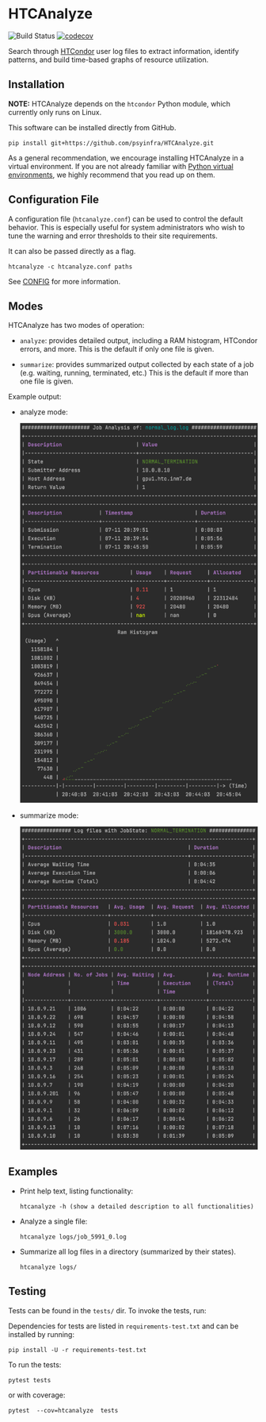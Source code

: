 # HTCAnalyze

![Build Status](https://github.com/psyinfra/HTCAnalyze/actions/workflows/tests.yml/badge.svg)
[![codecov](https://codecov.io/gh/psyinfra/HTCAnalyze/branch/master/graph/badge.svg)](https://codecov.io/gh/psyinfra/HTCAnalyze)

Search through [HTCondor](https://research.cs.wisc.edu/htcondor/) user log files
to extract information, identify patterns, and build time-based graphs of
resource utilization.

## Installation

**NOTE:** HTCAnalyze depends on the `htcondor` Python module, which currently
only runs on Linux.

This software can be installed directly from GitHub.
```
pip install git+https://github.com/psyinfra/HTCAnalyze.git
```

As a general recommendation, we encourage installing HTCAnalyze in a virtual
environment. If you are not already familiar with
[Python virtual environments](https://packaging.python.org/guides/installing-using-pip-and-virtual-environments/),
we highly recommend that you read up on them.

## Configuration File

A configuration file (`htcanalyze.conf`) can be used to control the default
behavior. This is especially useful for system administrators who wish to tune
the warning and error thresholds to their site requirements.

It can also be passed directly as a flag.
```
htcanalyze -c htcanalyze.conf paths
```

See [CONFIG](https://github.com/psyinfra/HTCAnalyze/blob/master/config/README.md)
for more information.

## Modes

HTCAnalyze has two modes of operation:


- `analyze`: provides detailed output, including a RAM
  histogram, HTCondor errors, and more.
  This is the default if only one file is given.

- `summarize`: provides summarized output collected by each state of a job
  (e.g. waiting, running, terminated, etc.)
  This is the default if more than one file is given.

Example output:

- analyze mode:

  ![Example](https://github.com/psyinfra/HTCAnalyze/blob/master/examples/example_analyze_mode.png)

- summarize mode:

  ![Example](https://github.com/psyinfra/HTCAnalyze/blob/master/examples/example_summary_mode.png)


## Examples

- Print help text, listing functionality:
  ```
  htcanalyze -h (show a detailed description to all functionalities)
  ```
- Analyze a single file:
  ```
  htcanalyze logs/job_5991_0.log
  ```
- Summarize all log files in a directory (summarized by their states).
  ```
  htcanalyze logs/
  ```

## Testing

Tests can be found in the `tests/` dir. To invoke the tests, run:

Dependencies for tests are listed in `requirements-test.txt` and can be
installed by running:
```
pip install -U -r requirements-test.txt
```

To run the tests:

    pytest tests 

or with coverage:

    pytest  --cov=htcanalyze  tests

